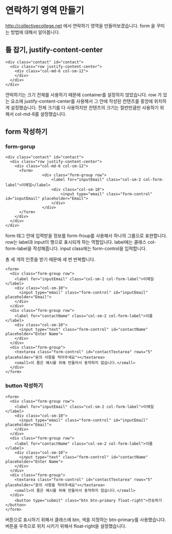 # 연락하기 영역 만들기

http://collectivecollege.net 에서 연락하기 영역을 만들어보겠습니다.
form 을 꾸미는 방법에 대해서 알아봅니다.

## 틀 잡기, justify-content-center

```
<div class="contact" id="contact">
  <div class="row justify-content-center">
    <div class="col-md-6 col-sm-12">
    </div>
  </div>
</div>
```

연락하기는 크기 전체를 사용하기 때문에 container를 설정하지 않았습니다.
row 가 있는 요소에 justify-content-center를 사용해서 그 안에 작성된 컨텐츠를 중앙에 위치하게 설정했습니다.
전체 크기를 다 사용하지만 컨텐츠의 크기는 절반만큼만 사용하기 위해서 col-md-6를 설정했습니다.

## form 작성하기

### form-gorup

```
<div class="contact" id="contact">
  <div class="row justify-content-center">
    <div class="col-md-6 col-sm-12">
      <form>
				<div class="form-group row">
					<label for="inputEmail" class="col-sm-2 col-form-label">이메일</label>
					<div class="col-sm-10">
						<input type="email" class="form-control" id="inputEmail" placeholder="Email">
					</div>
				</div>
      </form>
    </div>
  </div>
</div>
```

form 태그 안에 입력받을 정보를 form-froup를 사용해서 하나의 그룹으로 표현합니다. row는 label과 input이 행으로 표시되게 하는 역할입니다. label에는 클래스 col-form-label을 작성해줍니다. input class에는 form-control을 입력합니다.

총 세 개의 인풋을 받기 때문에 세 번 반복합니다.

```
<form>
  <div class="form-group row">
    <label for="inputEmail" class="col-sm-2 col-form-label">이메일</label>
    <div class="col-sm-10">
      <input type="email" class="form-control" id="inputEmail" placeholder="Email">
    </div>
  </div>
  <div class="form-group row">
    <label for="contactName" class="col-sm-2 col-form-label">이름</label>
    <div class="col-sm-10">
      <input type="text" class="form-control" id="contactName" placeholder="Enter Name">
    </div>
  </div>
  <div class="form-group">
    <textarea class="form-control" id="contactTextarea" rows="5" placeholder="문의 사항을 적어주세요"></textarea>
    <small>이 폼은 예시를 위해 만들어서 동작하지 않습니다.</small>
  </div>
</form>
```

### button 작성하기

```
<form>
  <div class="form-group row">
    <label for="inputEmail" class="col-sm-2 col-form-label">이메일</label>
    <div class="col-sm-10">
      <input type="email" class="form-control" id="inputEmail" placeholder="Email">
    </div>
  </div>
  <div class="form-group row">
    <label for="contactName" class="col-sm-2 col-form-label">이름</label>
    <div class="col-sm-10">
      <input type="text" class="form-control" id="contactName" placeholder="Enter Name">
    </div>
  </div>
  <div class="form-group">
    <textarea class="form-control" id="contactTextarea" rows="5" placeholder="문의 사항을 적어주세요"></textarea>
    <small>이 폼은 예시를 위해 만들어서 동작하지 않습니다.</small>
  </div>
	<button type="submit" class="btn btn-primary float-right">전송하기</button>
</form>
```
버튼으로 표시하기 위해서 클래스에 btn, 색을 지정하는 btn-primary를 사용했습니다.
버튼을 우측으로 위치 시키기 위해서 float-right을 설정했습니다.

